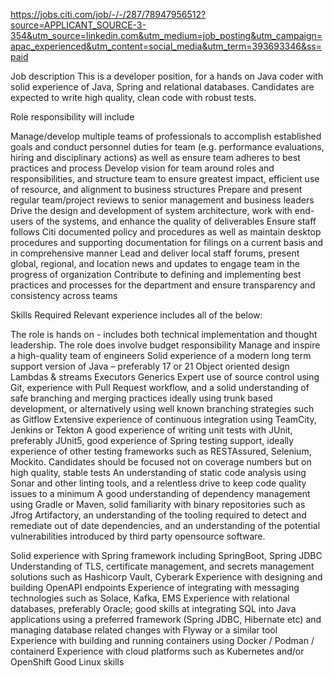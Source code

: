 https://jobs.citi.com/job/-/-/287/78947956512?source=APPLICANT_SOURCE-3-354&utm_source=linkedin.com&utm_medium=job_posting&utm_campaign=apac_experienced&utm_content=social_media&utm_term=393693346&ss=paid


Job description
This is a developer position, for a hands on Java coder with solid experience of Java, Spring and relational databases. Candidates are expected to write high quality, clean code with robust tests.


Role responsibility will include

Manage/develop multiple teams of professionals to accomplish established goals and conduct personnel duties for team (e.g. performance evaluations, hiring and disciplinary actions) as well as ensure team adheres to best practices and process Develop vision for team around roles and responsibilities, and structure team to ensure greatest impact, efficient use of resource, and alignment to business structures
Prepare and present regular team/project reviews to senior management and business leaders
Drive the design and development of system architecture, work with end-users of the systems, and enhance the quality of deliverables Ensure staff follows Citi documented policy and procedures as well as maintain desktop procedures and supporting documentation for filings on a current basis and in comprehensive manner
Lead and deliver local staff forums, present global, regional, and location news and updates to engage team in the progress of organization
Contribute to defining and implementing best practices and processes for the department and ensure transparency and consistency across teams


Skills Required
Relevant experience includes all of the below:

The role is hands on - includes both technical implementation and thought leadership.
The role does involve budget responsibility
Manage and inspire a high-quality team of engineers
Solid experience of a modern long term support version of Java – preferably 17 or 21
Object oriented design
Lambdas & streams
Executors
Generics
Expert use of source control using Git, experience with Pull Request workflow, and a solid understanding of safe branching and merging practices ideally using trunk based development, or alternatively using well known branching strategies such as Gitflow
Extensive experience of continuous integration using TeamCity, Jenkins or Tekton
A good experience of writing unit tests with JUnit, preferably JUnit5, good experience of Spring testing support, ideally experience of other testing frameworks such as RESTAssured, Selenium, Mockito. Candidates should be focused not on coverage numbers but on high quality, stable tests
An understanding of static code analysis using Sonar and other linting tools, and a relentless drive to keep code quality issues to a minimum
A good understanding of dependency management using Gradle or Maven,
solid familiarity with binary repositories such as Jfrog Artifactory,
an understanding of the tooling required to detect and remediate out of date dependencies,
and an understanding of the potential vulnerabilities introduced by third party opensource software.

Solid experience with Spring framework including SpringBoot, Spring JDBC
Understanding of TLS, certificate management, and secrets management solutions such as Hashicorp Vault, Cyberark
Experience with designing and building OpenAPI endpoints
Experience of integrating with messaging technologies such as Solace, Kafka, EMS
Experience with relational databases, preferably Oracle; good skills at integrating SQL into Java applications using a preferred framework (Spring JDBC, Hibernate etc) and managing database related changes with Flyway or a similar tool
Experience with building and running containers using Docker / Podman / containerd
Experience with cloud platforms such as Kubernetes and/or OpenShift
Good Linux skills

